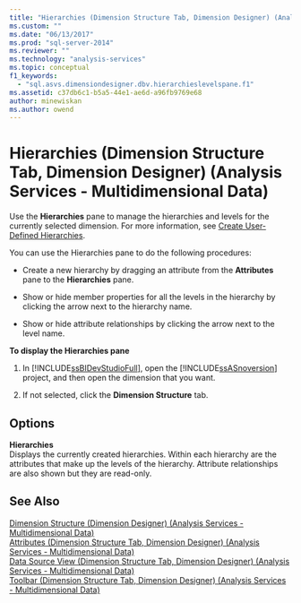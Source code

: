 ```yaml
---
title: "Hierarchies (Dimension Structure Tab, Dimension Designer) (Analysis Services - Multidimensional Data) | Microsoft Docs"
ms.custom: ""
ms.date: "06/13/2017"
ms.prod: "sql-server-2014"
ms.reviewer: ""
ms.technology: "analysis-services"
ms.topic: conceptual
f1_keywords: 
  - "sql.asvs.dimensiondesigner.dbv.hierarchieslevelspane.f1"
ms.assetid: c37db6c1-b5a5-44e1-ae6d-a96fb9769e68
author: minewiskan
ms.author: owend
---
```

# Hierarchies (Dimension Structure Tab, Dimension Designer) (Analysis Services - Multidimensional Data)
  Use the **Hierarchies** pane to manage the hierarchies and levels for the currently selected dimension. For more information, see [Create User-Defined Hierarchies](multidimensional-models/user-defined-hierarchies-create.md).  
  
 You can use the Hierarchies pane to do the following procedures:  
  
-   Create a new hierarchy by dragging an attribute from the **Attributes** pane to the **Hierarchies** pane.  
  
-   Show or hide member properties for all the levels in the hierarchy by clicking the arrow next to the hierarchy name.  
  
-   Show or hide attribute relationships by clicking the arrow next to the level name.  
  
 **To display the Hierarchies pane**  
  
1.  In [!INCLUDE[ssBIDevStudioFull](../includes/ssbidevstudiofull-md.md)], open the [!INCLUDE[ssASnoversion](../includes/ssasnoversion-md.md)] project, and then open the dimension that you want.  
  
2.  If not selected, click the **Dimension Structure** tab.  
  
## Options  
 **Hierarchies**  
 Displays the currently created hierarchies. Within each hierarchy are the attributes that make up the levels of the hierarchy. Attribute relationships are also shown but they are read-only.  
  
## See Also  
 [Dimension Structure &#40;Dimension Designer&#41; &#40;Analysis Services - Multidimensional Data&#41;](dimension-structure-dimension-designer-analysis-services-multidimensional-data.md)   
 [Attributes &#40;Dimension Structure Tab, Dimension Designer&#41; &#40;Analysis Services - Multidimensional Data&#41;](attributes-dimension-designer-analysis-services-multidimensional-data.md)   
 [Data Source View &#40;Dimension Structure Tab, Dimension Designer&#41; &#40;Analysis Services - Multidimensional Data&#41;](datasource-view-dimension-designer-analysis-services-multidimensional-data.md)   
 [Toolbar &#40;Dimension Structure Tab, Dimension Designer&#41; &#40;Analysis Services - Multidimensional Data&#41;](toolbar-dimension-structure-designer-analysis-services-multidimensional-data.md)  
  
  
